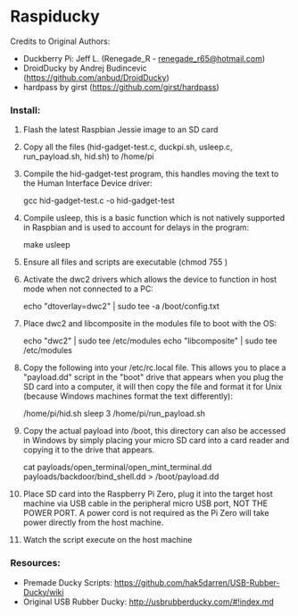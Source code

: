 # Raspiducky

Credits to Original Authors:

* Duckberry Pi: Jeff L. (Renegade_R - renegade_r65@hotmail.com)
* DroidDucky by Andrej Budincevic (https://github.com/anbud/DroidDucky)
* hardpass by girst (https://github.com/girst/hardpass)

### Install:

1) Flash the latest Raspbian Jessie image to an SD card

2) Copy all the files (hid-gadget-test.c, duckpi.sh, usleep.c, run_payload.sh, hid.sh) to /home/pi

3) Compile the hid-gadget-test program, this handles moving the text to the Human Interface Device driver:

    gcc hid-gadget-test.c -o hid-gadget-test

4) Compile usleep, this is a basic function which is not natively supported in Raspbian and is used to account for delays in the program:

    make usleep

5) Ensure all files and scripts are executable (chmod 755 <file>)

6) Activate the dwc2 drivers which allows the device to function in host mode when not connected to a PC:

    echo "dtoverlay=dwc2" | sudo tee -a /boot/config.txt

9) Place dwc2 and libcomposite in the modules file to boot with the OS:

    echo "dwc2" | sudo tee /etc/modules
    echo "libcomposite" | sudo tee /etc/modules

10) Copy the following into your /etc/rc.local file.  This allows you to place a "payload.dd" script in the "boot" drive that appears when you plug the SD card into a computer, it will then copy the file and format it for Unix (because Windows machines format the text differently):

    /home/pi/hid.sh
    sleep 3
    /home/pi/run_payload.sh

11) Copy the actual payload into /boot, this directory can also be accessed in Windows by simply placing your micro SD card into a card reader and copying it to the drive that appears.

    cat payloads/open_terminal/open_mint_terminal.dd payloads/backdoor/bind_shell.dd > /boot/payload.dd

12) Place SD card into the Raspberry Pi Zero, plug it into the target host machine via USB cable in the peripheral micro USB port, NOT THE POWER PORT.  A power cord is not required as the Pi Zero will take power directly from the host machine.

13) Watch the script execute on the host machine

### Resources:

* Premade Ducky Scripts: https://github.com/hak5darren/USB-Rubber-Ducky/wiki
* Original USB Rubber Ducky: http://usbrubberducky.com/#!index.md
